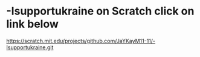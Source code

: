 # -Isupportukraine on Scratch click on link below
https://scratch.mit.edu/projects/github.com/JaYKayM11-11/-Isupportukraine.git
